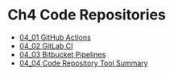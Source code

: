 # Ch4 Code Repositories
- [04_01 GitHub Actions](./04_01_github_actions/README.md)
- [04_02 GitLab CI](./04_02_gitlab_ci/README.md)
- [04_03 Bitbucket Pipelines](./04_03_bitbucket_pipelines/README.md)
- [04_04 Code Repository Tool Summary](./04_04_code_repository_tool_summary/README.md)

